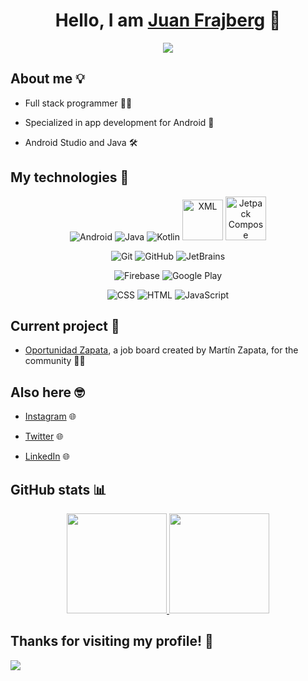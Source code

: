 <div align="center">
<h1 align="center">Hello, I am <a href="https://github.com/juanfrajberg">Juan Frajberg</a> 👋</h1>
<img src="https://github.com/juanfrajberg/juanfrajberg/assets/76226647/6e1da43c-ba54-46d1-8717-ecfe273e1703](https://github.com/juanfrajberg/juanfrajberg/assets/76226647/9ad51226-38b7-4aec-9bac-7876509de400)"></img>
  
</div>

## About me 💡
- <p>Full stack programmer 👨‍💻</p>
- <p>Specialized in app development for Android 📱</p>
- <p>Android Studio and Java 🛠️</p>

## My technologies 🧠
<p align="center">
  <img src="https://www.vectorlogo.zone/logos/android/android-icon.svg" alt="Android"/>
  <img src="https://www.vectorlogo.zone/logos/java/java-icon.svg" alt="Java"/> 
  <img src="https://www.vectorlogo.zone/logos/kotlinlang/kotlinlang-icon.svg" alt="Kotlin"/>
  <img src="https://www.svgrepo.com/show/31053/xml.svg" width="65" height="65" alt="XML"/>
  <img src="https://3.bp.blogspot.com/-VVp3WvJvl84/X0Vu6EjYqDI/AAAAAAAAPjU/ZOMKiUlgfg8ok8DY8Hc-ocOvGdB0z86AgCLcBGAsYHQ/s1600/jetpack%2Bcompose%2Bicon_RGB.png" width="65" height="70" alt="Jetpack Compose"/>
</p>

<p align="center">
  <img src="https://www.vectorlogo.zone/logos/git-scm/git-scm-icon.svg" alt="Git"/>
  <img src="https://www.vectorlogo.zone/logos/github/github-icon.svg" alt="GitHub"/>
  <img src="https://www.vectorlogo.zone/logos/jetbrains/jetbrains-icon.svg" alt="JetBrains"/>
</p>

<p align="center">
  <img src="https://www.vectorlogo.zone/logos/firebase/firebase-icon.svg" alt="Firebase"/>
  <img src="https://www.vectorlogo.zone/logos/google_play/google_play-icon.svg" alt="Google Play"/>
</p>

<p align="center">
  <img src="https://www.vectorlogo.zone/logos/w3_css/w3_css-icon.svg" alt="CSS"/>
  <img src="https://www.vectorlogo.zone/logos/w3_html5/w3_html5-icon.svg" alt="HTML"/>
  <img src="https://www.vectorlogo.zone/logos/javascript/javascript-icon.svg" alt="JavaScript"/>
</p>

## Current project 🤩
- <p><a href="https://github.com/juanfrajberg/OportunidadZapata">Oportunidad Zapata</a>, a job board created by Martín Zapata, for the community 💼🤝</p>

## Also here 🤓
- <p><a href="https://instagram.com/juanfrajberg">Instagram</a> 🌐</p>
- <p><a href="https://twitter.com/juanfrajberg">Twitter</a> 🌐</p>
- <p><a href="nkedin.com/in/juanmanuelfrajberg/">LinkedIn</a> 🌐</p>

## GitHub stats 📊
<p align="center">
<a href="https://github.com/JuanFrajberg">
  <img height="160em" src="https://github-readme-stats-eight-theta.vercel.app/api?username=JuanFrajberg&show_icons=true&theme=prussian&include_all_commits=true&count_private=true"/>
  <img height="160em" src="https://github-readme-stats-eight-theta.vercel.app/api/top-langs/?username=JuanFrajberg&layout=compact&langs_count=8&theme=prussian"/>
</a>
</p>

## Thanks for visiting my profile! 🤗
<img src="https://github.com/juanfrajberg/juanfrajberg/assets/76226647/ba3e8709-6bf5-4bfa-8244-4eff512684e9"></img>
